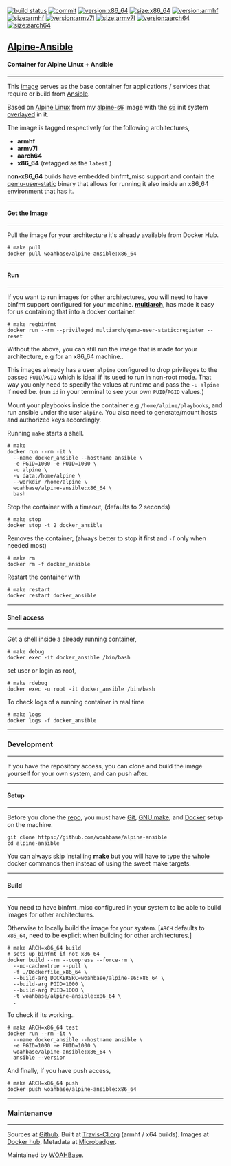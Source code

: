 [![build status][251]][232] [![commit][255]][231] [![version:x86_64][256]][235] [![size:x86_64][257]][235] [![version:armhf][258]][236] [![size:armhf][259]][236] [![version:armv7l][260]][237] [![size:armv7l][261]][237] [![version:aarch64][262]][238] [![size:aarch64][263]][238]

## [Alpine-Ansible][234]
#### Container for Alpine Linux + Ansible
---

This [image][233] serves as the base container for applications
/ services that require or build from [Ansible][135].

Based on [Alpine Linux][131] from my [alpine-s6][132] image with
the [s6][133] init system [overlayed][134] in it.

The image is tagged respectively for the following architectures,
* **armhf**
* **armv7l**
* **aarch64**
* **x86_64** (retagged as the `latest` )

**non-x86_64** builds have embedded binfmt_misc support and contain the
[qemu-user-static][105] binary that allows for running it also inside
an x86_64 environment that has it.

---
#### Get the Image
---

Pull the image for your architecture it's already available from
Docker Hub.

```
# make pull
docker pull woahbase/alpine-ansible:x86_64
```

---
#### Run
---

If you want to run images for other architectures, you will need
to have binfmt support configured for your machine. [**multiarch**][104],
has made it easy for us containing that into a docker container.

```
# make regbinfmt
docker run --rm --privileged multiarch/qemu-user-static:register --reset
```

Without the above, you can still run the image that is made for your
architecture, e.g for an x86_64 machine..

This images already has a user `alpine` configured to drop
privileges to the passed `PUID`/`PGID` which is ideal if its used
to run in non-root mode. That way you only need to specify the
values at runtime and pass the `-u alpine` if need be. (run `id`
in your terminal to see your own `PUID`/`PGID` values.)

Mount your playbooks inside the container e.g
`/home/alpine/playbooks`, and run ansible under the user `alpine`.
You also need to generate/mount hosts and authorized keys
accordingly.

Running `make` starts a shell.

```
# make
docker run --rm -it \
  --name docker_ansible --hostname ansible \
  -e PGID=1000 -e PUID=1000 \
  -u alpine \
  -v data:/home/alpine \
  --workdir /home/alpine \
  woahbase/alpine-ansible:x86_64 \
  bash
```

Stop the container with a timeout, (defaults to 2 seconds)

```
# make stop
docker stop -t 2 docker_ansible
```

Removes the container, (always better to stop it first and `-f`
only when needed most)

```
# make rm
docker rm -f docker_ansible
```

Restart the container with

```
# make restart
docker restart docker_ansible
```

---
#### Shell access
---

Get a shell inside a already running container,

```
# make debug
docker exec -it docker_ansible /bin/bash
```

set user or login as root,

```
# make rdebug
docker exec -u root -it docker_ansible /bin/bash
```

To check logs of a running container in real time

```
# make logs
docker logs -f docker_ansible
```

---
### Development
---

If you have the repository access, you can clone and
build the image yourself for your own system, and can push after.

---
#### Setup
---

Before you clone the [repo][231], you must have [Git][101], [GNU make][102],
and [Docker][103] setup on the machine.

```
git clone https://github.com/woahbase/alpine-ansible
cd alpine-ansible
```
You can always skip installing **make** but you will have to
type the whole docker commands then instead of using the sweet
make targets.

---
#### Build
---

You need to have binfmt_misc configured in your system to be able
to build images for other architectures.

Otherwise to locally build the image for your system.
[`ARCH` defaults to `x86_64`, need to be explicit when building
for other architectures.]

```
# make ARCH=x86_64 build
# sets up binfmt if not x86_64
docker build --rm --compress --force-rm \
  --no-cache=true --pull \
  -f ./Dockerfile_x86_64 \
  --build-arg DOCKERSRC=woahbase/alpine-s6:x86_64 \
  --build-arg PGID=1000 \
  --build-arg PUID=1000 \
  -t woahbase/alpine-ansible:x86_64 \
  .
```

To check if its working..

```
# make ARCH=x86_64 test
docker run --rm -it \
  --name docker_ansible --hostname ansible \
  -e PGID=1000 -e PUID=1000 \
  woahbase/alpine-ansible:x86_64 \
  ansible --version
```

And finally, if you have push access,

```
# make ARCH=x86_64 push
docker push woahbase/alpine-ansible:x86_64
```

---
### Maintenance
---

Sources at [Github][106]. Built at [Travis-CI.org][107] (armhf / x64 builds). Images at [Docker hub][108]. Metadata at [Microbadger][109].

Maintained by [WOAHBase][204].

[101]: https://git-scm.com
[102]: https://www.gnu.org/software/make/
[103]: https://www.docker.com
[104]: https://hub.docker.com/r/multiarch/qemu-user-static/
[105]: https://github.com/multiarch/qemu-user-static/releases/
[106]: https://github.com/
[107]: https://travis-ci.org/
[108]: https://hub.docker.com/
[109]: https://microbadger.com/

[131]: https://alpinelinux.org/
[132]: https://hub.docker.com/r/woahbase/alpine-s6
[133]: https://skarnet.org/software/s6/
[134]: https://github.com/just-containers/s6-overlay
[135]: https://www.ansible.com/
[136]: https://www.python.org/
[137]: https://pypi.python.org/pypi/pip

[201]: https://github.com/woahbase
[202]: https://travis-ci.org/woahbase/
[203]: https://hub.docker.com/u/woahbase
[204]: https://woahbase.online/

[231]: https://github.com/woahbase/alpine-ansible
[232]: https://travis-ci.org/woahbase/alpine-ansible
[233]: https://hub.docker.com/r/woahbase/alpine-ansible
[234]: https://woahbase.online/#/images/alpine-ansible
[235]: https://microbadger.com/images/woahbase/alpine-ansible:x86_64
[236]: https://microbadger.com/images/woahbase/alpine-ansible:armhf
[237]: https://microbadger.com/images/woahbase/alpine-ansible:armv7l
[238]: https://microbadger.com/images/woahbase/alpine-ansible:aarch64

[251]: https://travis-ci.org/woahbase/alpine-ansible.svg?branch=master

[255]: https://images.microbadger.com/badges/commit/woahbase/alpine-ansible.svg

[256]: https://images.microbadger.com/badges/version/woahbase/alpine-ansible:x86_64.svg
[257]: https://images.microbadger.com/badges/image/woahbase/alpine-ansible:x86_64.svg

[258]: https://images.microbadger.com/badges/version/woahbase/alpine-ansible:armhf.svg
[259]: https://images.microbadger.com/badges/image/woahbase/alpine-ansible:armhf.svg

[260]: https://images.microbadger.com/badges/version/woahbase/alpine-ansible:armv7l.svg
[261]: https://images.microbadger.com/badges/image/woahbase/alpine-ansible:armv7l.svg

[262]: https://images.microbadger.com/badges/version/woahbase/alpine-ansible:aarch64.svg
[263]: https://images.microbadger.com/badges/image/woahbase/alpine-ansible:aarch64.svg
